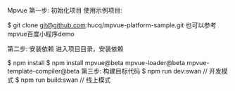 Mpvue
第一步: 初始化项目
使用示例项目:

$ git clone git@github.com:hucq/mpvue-platform-sample.git
也可以参考mpvue百度小程序demo

第二步: 安装依赖
进入项目目录，安装依赖

$ npm install
$ npm install mpvue@beta mpvue-loader@beta mpvue-template-compiler@beta
第三步: 构建目标代码
$ npm run dev:swan  // 开发模式
$ npm run build:swan // 线上模式
